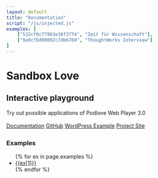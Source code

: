 ```yaml
---
layout: default
title: "Documentation"
script: "/js/injected.js"
examples: [
    ["532cf0c77963e38f3774", "Zeit für Wissenschaft"],
    ["9a9cfbd00092c7db6760", "ThoughtWorks Interview"]
]
---
```


<div class="jumbotron">
  <h1>Sandbox Love</h1>
  <h2>
     Interactive playground
  </h2>
  <p>Try out possible applications of Podlove Web Player 3.0</p>
  <p style="line-height: 1.75em">
    <a class="btn btn-primary" href="http://sandkastenlie.be/playground.html" title="Read the Podlove Web Player Documentation">Documentation</a>
    <a class="btn btn-primary" href="https://github.com/podlove/podlove-web-player" title="Go to Web Player Github Site">GitHub</a>
    <a class="btn btn-primary" href="http://sourcerer.org/blog" title="Go to Web Player Wordpress Demo">WordPress Example</a>
    <a class="btn btn-primary" href="http://podlove.org/podlove-web-player/" title="Main project page podlove.org">Project Site</a>
  </p>

</div>
<h3>Examples</h3>
<ul>{% for ex in page.examples %}<li><a href="playground.html?gist={{ex[0]}}">{{ex[1]}}</a></li>{% endfor %}</ul>
